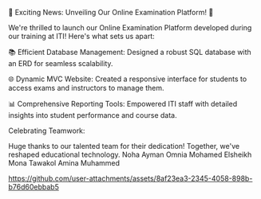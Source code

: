 🚀 Exciting News: Unveiling Our Online Examination Platform! 🚀

We're thrilled to launch our Online Examination Platform developed during our training at ITI! Here's what sets us apart:

📚 Efficient Database Management: Designed a robust SQL database with an ERD for seamless scalability.

🌐 Dynamic MVC Website: Created a responsive interface for students to access exams and instructors to manage them.

📊 Comprehensive Reporting Tools: Empowered ITI staff with detailed insights into student performance and course data.

Celebrating Teamwork:

Huge thanks to our talented team for their dedication! Together, we've reshaped educational technology.
Noha Ayman
Omnia Mohamed Elsheikh
Mona Tawakol
Amina Muhammed



https://github.com/user-attachments/assets/8af23ea3-2345-4058-898b-b76d60ebbab5

